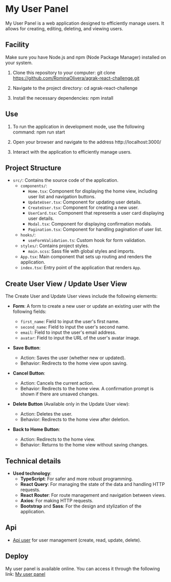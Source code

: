 # My User Panel

My User Panel is a web application designed to efficiently manage users. It allows for creating, editing, deleting, and viewing users.


## Facility

Make sure you have Node.js and npm (Node Package Manager) installed on your system.

1. Clone this repository to your computer:
   git clone https://github.com/RominaOlivera/agrak-react-challenge.git

2. Navigate to the project directory:
   cd agrak-react-challenge

3. Install the necessary dependencies:
   npm install

## Use

1. To run the application in development mode, use the following command:
   npm run start

2. Open your browser and navigate to the address http://localhost:3000/

3. Interact with the application to efficiently manage users.

## Project Structure

- `src/`: Contains the source code of the application.
  - `components/`: 
    - `Home.tsx`: Component for displaying the home view, including user list and navigation buttons.
    - `UpdateUser.tsx`: Component for updating user details.
    - `CreateUser.tsx`: Component for creating a new user.
    - `UserCard.tsx`: Component that represents a user card displaying user details.
    - `Modal.tsx`: Component for displaying confirmation modals.
    - `Pagination.tsx`: Component for handling pagination of user list.
  - `hooks/`: 
    - `useFormValidation.ts`: Custom hook for form validation.
  - `styles/`: Contains project styles.
    - `main.scss`: Sass file with global styles and imports.
  - `App.tsx`: Main component that sets up routing and renders the application.
  - `index.tsx`: Entry point of the application that renders `App`.

## Create User View / Update User View

The Create User and Update User views include the following elements:

- **Form**: A form to create a new user or update an existing user with the following fields:
  - `first_name`: Field to input the user's first name.
  - `second_name`: Field to input the user's second name.
  - `email`: Field to input the user's email address.
  - `avatar`: Field to input the URL of the user's avatar image.

- **Save Button**: 
  - Action: Saves the user (whether new or updated).
  - Behavior: Redirects to the home view upon saving.

- **Cancel Button**: 
  - Action: Cancels the current action.
  - Behavior: Redirects to the home view. A confirmation prompt is shown if there are unsaved changes.

- **Delete Button** (Available only in the Update User view):
  - Action: Deletes the user.
  - Behavior: Redirects to the home view after deletion.

- **Back to Home Button**:
  - Action: Redirects to the home view.
  - Behavior: Returns to the home view without saving changes.

## Technical details

- **Used technology**:
  - **TypeScript**: For safer and more robust programming.
  - **React Query**: For managing the state of the data and handling HTTP requests.
  - **React Router**: For route management and navigation between views.
  - **Axios**: For making HTTP requests.
  - **Bootstrap** and **Sass**: For the design and stylization of the application.


## Api

  - [Api user](https://635017b9df22c2af7b630c3e.mockapi.io/api/v1/users) for user management (create, read, update, delete).



## Deploy
My user panel is available online. You can access it through the following link: [My user panel](https://myuserpanel.vercel.app/)


